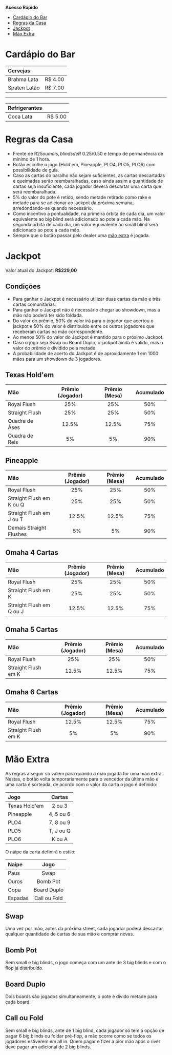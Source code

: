 **Acesso Rápido**
- [Cardápio do Bar](index.md#cardápio-do-bar)
- [Regras da Casa](index.md#regras-da-casa)
- [Jackpot](index.md#jackpot)
- [Mão Extra](index.md#mão-extra)

# Cardápio do Bar

| Cervejas | |
| :-- | --: |
| Brahma Lata | R$ 4.00 |
| Spaten Latão | R$ 7.00 |

* * *

| Refrigerantes | |
| :-- | --: |
| Coca Lata | R$ 5.00 |

# Regras da Casa

- Frente de R$25 ou mais, blinds de R$ 0.25/0.50 e tempo de permanência de mínimo de 1 hora.
- Botão escolhe o jogo (Hold'em, Pineapple, PLO4, PLO5, PLO6) com possibilidade de guia.
- Caso as cartas do baralho não sejam suficientes, as cartas descartadas e queimadas serão reembaralhadas, caso ainda assim a quantidade de cartas seja insuficiente, cada jogador deverá descartar uma carta que será reembaralhada.
- 5% do valor do pote é retido, sendo metade retirado como rake e metade para se adicionar ao jackpot da próxima semana, arredondando-se quando necessário.
- Como incentivo a pontualidade, na primeira órbita de cada dia, um valor equivalente ao big blind será adicionado ao pote a cada mão. Na segunda órbita de cada dia, um valor equivalente ao small blind será adicionado ao pote a cada mão.
- Sempre que o botão passar pelo dealer uma [mão extra](index.md#mão-extra) é jogada.

# Jackpot
Valor atual do Jackpot: **R$229,00**

## Condições
- Para ganhar o Jackpot é necessário utilizar duas cartas da mão e três cartas comunitárias.
- Para ganhar o Jackpot não é necessário chegar ao showdown, mas a mão não poderá ter sido foldada.
- Do valor do prêmio, 50% do valor irá para o jogador que acertou o jackpot e 50% do valor é distribuído entre os outros jogadores que receberam cartas na mão correspondente.
- Ao menos 50% do valor do Jackpot é mantido para o próximo Jackpot.
- Caso o jogo seja Swap ou Board Duplo, o jackpot ainda é válido, mas o valor do prêmio é dividido pela metade.
- A probabilidade de acerto do Jackpot é de aproxidamente 1 em 1000 mãos para um showdown de 3 jogadores.

## Texas Hold'em

| Mão | Prêmio (Jogador) | Prêmio (Mesa) | Acumulado |
| :-- | :--:| :--: | :--: |
| Royal Flush | 25% | 25% | 50% |
| Straight Flush | 25% | 25% | 50% |
| Quadra de Áses | 12.5% | 12.5% | 75% |
| Quadra de Reis | 5% | 5% | 90% |

## Pineapple

| Mão | Prêmio (Jogador) | Prêmio (Mesa) | Acumulado |
| :-- | :--:| :--: | :--: |
| Royal Flush | 25% | 25% | 50% |
| Straight Flush em K ou Q | 25% | 25% | 50% |
| Straight Flush em J ou T | 12.5% | 12.5% | 75% |
| Demais Straight Flushes | 5% | 5% | 90% |

## Omaha 4 Cartas

| Mão | Prêmio (Jogador) | Prêmio (Mesa) | Acumulado |
| :-- | :--:| :--: | :--: |
| Royal Flush | 25% | 25% | 50% |
| Straight Flush em K | 25% | 25% | 50% |
| Straight Flush em Q ou J | 12.5% | 12.5% | 75% |

## Omaha 5 Cartas

| Mão | Prêmio (Jogador) | Prêmio (Mesa) | Acumulado |
| :-- | :--:| :--: | :--: |
| Royal Flush | 25% | 25% | 50% |
| Straight Flush em K | 12.5% | 12.5% | 75% |

## Omaha 6 Cartas

| Mão | Prêmio (Jogador) | Prêmio (Mesa) | Acumulado |
| :-- | :--:| :--: | :--: |
| Royal Flush | 12.5% | 12.5% | 75% |
| Straight Flush em K | 5% | 5% | 90% |

# Mão Extra
As regras a seguir só valem para quando a mão jogada for uma mão extra. Nestas, o botão volta temporariamente para o vencedor da última mão e uma carta é sorteada, de acordo com o valor da carta o jogo é definido:

| Jogo | Cartas |
| :-- | :--:|
| Texas Hold'em | 2 ou 3 |
| Pineapple | 4, 5 ou 6 |
| PLO4 | 7, 8 ou 9 |
| PLO5 | T, J ou Q |
| PLO6 | K ou A |

O naipe da carta definirá o estilo:

| Naipe | Jogo |
| :-- | :--:|
| Paus | Swap |
| Ouros | Bomb Pot |
| Copa | Board Duplo |
| Espadas | Call ou Fold |

## Swap
Uma vez por mão, antes da próxima street, cada jogador poderá descartar qualquer quantidade de cartas de sua mão e comprar novas.

## Bomb Pot
Sem small e big blinds, o jogo começa com um ante de 3 big blinds e com o flop já distribuído.

## Board Duplo
Dois boards são jogados simultaneamente, o pote é divido metade para cada board.

## Call ou Fold
Sem small e big blinds, ante de 1 big blind, cada jogador só tem a opção de pagar 6 big blinds ou foldar pré-flop, a mão ocorre como se todos os jogadores estiverem em all in. Quem pagar e fizer a pior mão após o river deve pagar um adicional de 2 big blinds.

